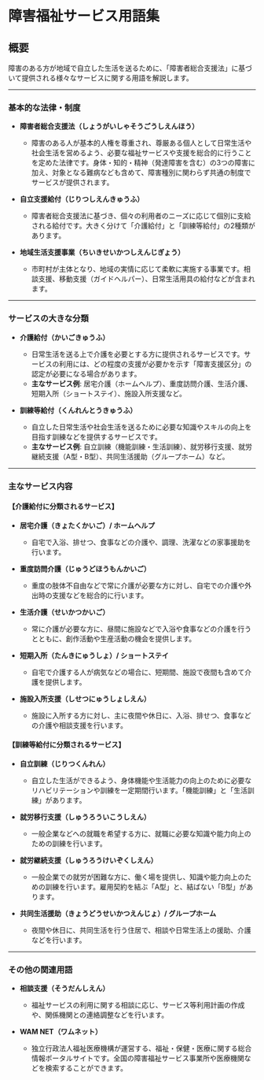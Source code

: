 # 障害福祉サービス用語集

## 概要

障害のある方が地域で自立した生活を送るために、「障害者総合支援法」に基づいて提供される様々なサービスに関する用語を解説します。

---

### 基本的な法律・制度

- **障害者総合支援法（しょうがいしゃそうごうしえんほう）**
  - 障害のある人が基本的人権を尊重され、尊厳ある個人として日常生活や社会生活を営めるよう、必要な福祉サービスや支援を総合的に行うことを定めた法律です。身体・知的・精神（発達障害を含む）の3つの障害に加え、対象となる難病なども含めて、障害種別に関わらず共通の制度でサービスが提供されます。

- **自立支援給付（じりつしえんきゅうふ）**
  - 障害者総合支援法に基づき、個々の利用者のニーズに応じて個別に支給される給付です。大きく分けて「介護給付」と「訓練等給付」の2種類があります。

- **地域生活支援事業（ちいきせいかつしえんじぎょう）**
  - 市町村が主体となり、地域の実情に応じて柔軟に実施する事業です。相談支援、移動支援（ガイドヘルパー）、日常生活用具の給付などが含まれます。

---

### サービスの大きな分類

- **介護給付（かいごきゅうふ）**
  - 日常生活を送る上で介護を必要とする方に提供されるサービスです。サービスの利用には、どの程度の支援が必要かを示す「障害支援区分」の認定が必要になる場合があります。
  - **主なサービス例**: 居宅介護（ホームヘルプ）、重度訪問介護、生活介護、短期入所（ショートステイ）、施設入所支援など。

- **訓練等給付（くんれんとうきゅうふ）**
  - 自立した日常生活や社会生活を送るために必要な知識やスキルの向上を目指す訓練などを提供するサービスです。
  - **主なサービス例**: 自立訓練（機能訓練・生活訓練）、就労移行支援、就労継続支援（A型・B型）、共同生活援助（グループホーム）など。

---

### 主なサービス内容

#### 【介護給付に分類されるサービス】

- **居宅介護（きょたくかいご）/ ホームヘルプ**
  - 自宅で入浴、排せつ、食事などの介護や、調理、洗濯などの家事援助を行います。

- **重度訪問介護（じゅうどほうもんかいご）**
  - 重度の肢体不自由などで常に介護が必要な方に対し、自宅での介護や外出時の支援などを総合的に行います。

- **生活介護（せいかつかいご）**
  - 常に介護が必要な方に、昼間に施設などで入浴や食事などの介護を行うとともに、創作活動や生産活動の機会を提供します。

- **短期入所（たんきにゅうしょ）/ ショートステイ**
  - 自宅で介護する人が病気などの場合に、短期間、施設で夜間も含めて介護を提供します。

- **施設入所支援（しせつにゅうしょしえん）**
  - 施設に入所する方に対し、主に夜間や休日に、入浴、排せつ、食事などの介護や相談支援を行います。

#### 【訓練等給付に分類されるサービス】

- **自立訓練（じりつくんれん）**
  - 自立した生活ができるよう、身体機能や生活能力の向上のために必要なリハビリテーションや訓練を一定期間行います。「機能訓練」と「生活訓練」があります。

- **就労移行支援（しゅうろういこうしえん）**
  - 一般企業などへの就職を希望する方に、就職に必要な知識や能力向上のための訓練を行います。

- **就労継続支援（しゅうろうけいぞくしえん）**
  - 一般企業での就労が困難な方に、働く場を提供し、知識や能力向上のための訓練を行います。雇用契約を結ぶ「A型」と、結ばない「B型」があります。

- **共同生活援助（きょうどうせいかつえんじょ）/ グループホーム**
  - 夜間や休日に、共同生活を行う住居で、相談や日常生活上の援助、介護などを行います。

---

### その他の関連用語

- **相談支援（そうだんしえん）**
  - 福祉サービスの利用に関する相談に応じ、サービス等利用計画の作成や、関係機関との連絡調整などを行います。

- **WAM NET（ワムネット）**
  - 独立行政法人福祉医療機構が運営する、福祉・保健・医療に関する総合情報ポータルサイトです。全国の障害福祉サービス事業所や医療機関などを検索することができます。
